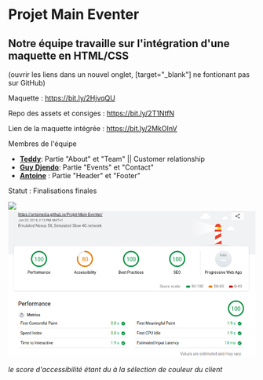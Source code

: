 # Projet Main Eventer

## Notre équipe travaille sur l'intégration d'une maquette en HTML/CSS

(ouvrir les liens dans un nouvel onglet, [target="_blank"] ne fontionant pas sur GitHub)

Maquette : https://bit.ly/2HjvqQU

Repo des assets et consiges : https://bit.ly/2T1NtfN

Lien de la maquette intégrée : https://bit.ly/2MkOInV

Membres de l'équipe

- [**Teddy**](https://github.com/Elleonors): Partie "About" et "Team" || Customer relationship
- [**Guy Djendo**](https://github.com/Ho-Be-One): Partie "Events" et "Contact"
- [**Antoine**](https://github.com/AntoineDia) : Partie "Header" et "Footer"

Statut : Finalisations finales


<img src="https://image.noelshack.com/fichiers/2019/04/2/1548112806-sans-titre.png">  

<img src="img/Lighthouse.png">

*le score d'accessibilité étant du à la sélection de couleur du client*
